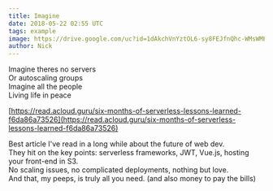 ```yaml
---
title: Imagine
date: 2018-05-22 02:55 UTC
tags: example
image: https://drive.google.com/uc?id=1dAkchVnYztOL6-sy8FEJfnQhc-WMsWME
author: Nick
---
```


Imagine theres no servers  
Or autoscaling groups  
Imagine all the people  
Living life in peace  

[https://read.acloud.guru/six-months-of-serverless-lessons-learned-f6da86a73526](https://read.acloud.guru/six-months-of-serverless-lessons-learned-f6da86a73526)


Best article I've read in a long while about the future of web dev.  
They hit on the key points: serverless frameworks, JWT, Vue.js, hosting your front-end in S3.  
No scaling issues, no complicated deployments, nothing but love.  
And that, my peeps, is truly all you need. (and also money to pay the bills)
